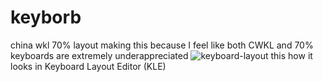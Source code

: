# keyborb
china wkl 70% layout
making this because I feel like both CWKL and 70% keyboards are extremely underappreciated
![keyboard-layout](https://user-images.githubusercontent.com/104829542/188810337-904f1d99-ae2c-4872-af1c-800eeb4fa8c0.png)
this how it looks in Keyboard Layout Editor (KLE)
